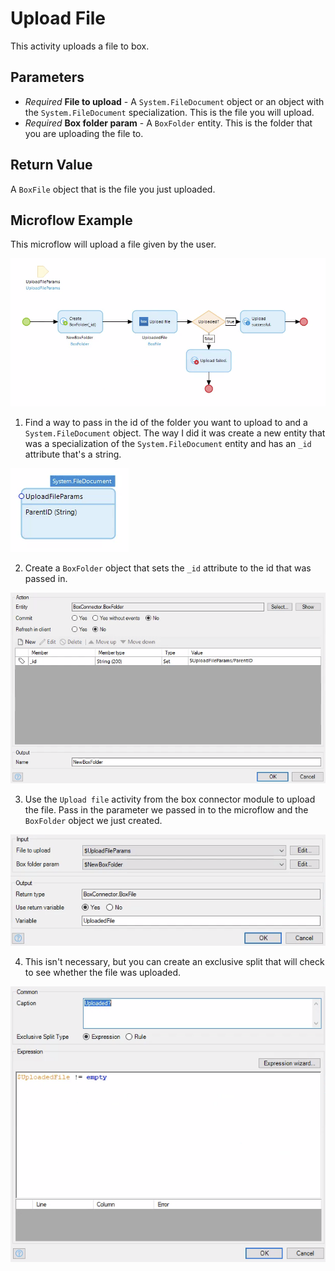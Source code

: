 # Upload File

This activity uploads a file to box.

## Parameters

* _Required_ **File to upload** - A `System.FileDocument` object or an object with the `System.FileDocument` specialization. This is the file you will upload.
* _Required_ **Box folder param** - A `BoxFolder` entity. This is the folder that you are uploading the file to.

## Return Value

A `BoxFile` object that is the file you just uploaded.

## Microflow Example

This microflow will upload a file given by the user.

![](../../res/file/upload-file/microflow.png)

1) Find a way to pass in the id of the folder you want to upload to and a `System.FileDocument` object. The way I did it was create a new entity that was a specialization of the `System.FileDocument` entity and has an `_id` attribute that's a string.

![](../../res/file/upload-file/01-entity.png)

2) Create a `BoxFolder` object that sets the `_id` attribute to the id that was passed in.

![](../../res/file/upload-file/02-create-object.png)

3) Use the `Upload file` activity from the box connector module to upload the file. Pass in the parameter we passed in to the microflow and the `BoxFolder` object we just created.

![](../../res/file/upload-file/03-upload-file.png)

4) This isn't necessary, but you can create an exclusive split that will check to see whether the file was uploaded.

![](../../res/file/upload-file/04-exclusive-split.png)
